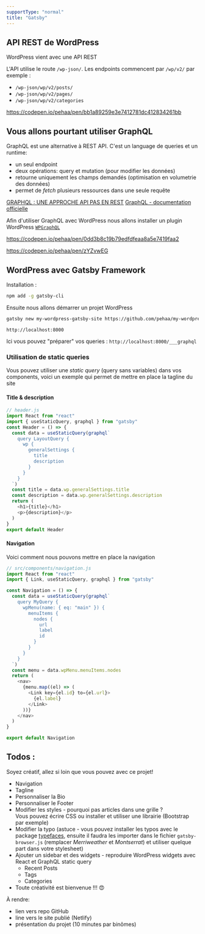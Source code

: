 ```yaml
---
supportType: "normal"
title: "Gatsby"
---
```


## API REST de WordPress

WordPress vient avec une API REST

L'API utilise le route `/wp-json/`. Les endpoints commencent par `/wp/v2/` par exemple :

- `/wp-json/wp/v2/posts/`
- `/wp-json/wp/v2/pages/`
- `/wp-json/wp/v2/categories`

https://codepen.io/pehaa/pen/bb1a89259e3e7412781dc412834261bb

## Vous allons pourtant utiliser GraphQL

GraphQL est une alternative à REST API. C'est un language de queries et un runtime:

- un seul endpoint
- deux opérations: query et mutation (pour modifier les données)
- retourne uniquement les champs demandés (optimisation en volumetrie des données)
- permet de _fetch_ plusieurs ressources dans une seule requête

[GRAPHQL : UNE APPROCHE API PAS EN REST](https://www.technologies-ebusiness.com/enjeux-et-tendances/graphql-approche-api-rest)
[GraphQL - documentation officielle](https://graphql.org/learn/)

Afin d'utiliser GraphQL avec WordPress nous allons installer un plugin WordPress [`WPGraphQL`](https://www.wpgraphql.com/)

https://codepen.io/pehaa/pen/0dd3b8c19b79edfdfeaa8a5e7419faa2

https://codepen.io/pehaa/pen/zYZvwEG

## WordPress avec Gatsby Framework

Installation :

```bash
npm add -g gatsby-cli
```

Ensuite nous allons démarrer un projet WordPress

```bash
gatsby new my-wordpress-gatsby-site https://github.com/pehaa/my-wordpress-gatsby-site-simplon
```

`http://localhost:8000`

Ici vous pouvez "préparer" vos queries :
`http://localhost:8000/___graphql`

### Utilisation de static queries

Vous pouvez utiliser une _static query_ (query sans variables) dans vos components, voici un exemple qui permet de mettre en place la tagline du site

#### Title & description

```js
// header.js
import React from "react"
import { useStaticQuery, graphql } from "gatsby"
const Header = () => {
  const data = useStaticQuery(graphql`
    query LayoutQuery {
      wp {
        generalSettings {
          title
          description
        }
      }
    }
  `)
  const title = data.wp.generalSettings.title
  const description = data.wp.generalSettings.description
  return (
    <h1>{title}</h1>
    <p>{description}</p>
  )
}
export default Header
```

#### Navigation

Voici comment nous pouvons mettre en place la navigation

```js
// src/components/navigation.js
import React from "react"
import { Link, useStaticQuery, graphql } from "gatsby"

const Navigation = () => {
  const data = useStaticQuery(graphql`
    query MyQuery {
      wpMenu(name: { eq: "main" }) {
        menuItems {
          nodes {
            url
            label
            id
          }
        }
      }
    }
  `)
  const menu = data.wpMenu.menuItems.nodes
  return (
    <nav>
      {menu.map((el) => (
        <Link key={el.id} to={el.url}>
          {el.label}
        </Link>
      ))}
    </nav>
  )
}

export default Navigation
```

## Todos :

Soyez créatif, allez si loin que vous pouvez avec ce projet!

- Navigation
- Tagline
- Personnaliser la Bio
- Personnaliser le Footer
- Modifier les styles - pourquoi pas articles dans une grille ?  
   Vous pouvez écrire CSS ou installer et utiliser une librairie (Bootstrap par exemple)
- Modifier la typo (astuce - vous pouvez installer les typos avec le package [typefaces](https://www.npmjs.com/package/typefaces), ensuite il faudra les importer dans le fichier `gatsby-browser.js` (remplacer _Merriweather_ et _Montserrat_) et utiliser quelque part dans votre stylesheet)
- Ajouter un sidebar et des widgets - reproduire WordPress widgets avec React et GraphQL static query
  - Recent Posts
  - Tags
  - Categories
- Toute créativité est bienvenue !!! 😍

À rendre:

- lien vers repo GitHub
- line vers le site publié (Netlify)
- présentation du projet (10 minutes par binômes)
